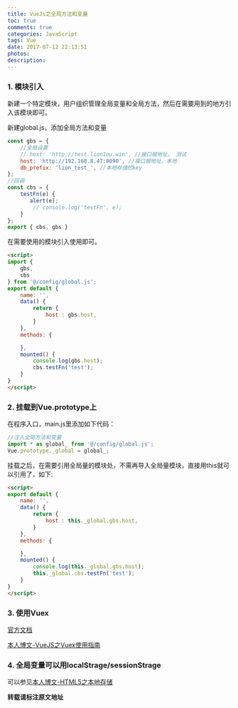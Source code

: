 ```yaml
---
title: VueJs之全局方法和变量
toc: true
comments: true
categories: JavaScript
tags: Vue
date: 2017-07-12 22:13:51
photos:
description:
---
```


<!--more-->

### 1. 模块引入

新建一个特定模块，用户组织管理全局变量和全局方法，然后在需要用到的地方引入该模块即可。

新建global.js，添加全局方法和变量
```js
const gbs = {
    //全局设置
    // host: 'http://test.lion1ou.win', //接口根地址。 测试
    host: 'http://192.168.8.47:8090', //接口根地址。本地
    db_prefix: 'lion_test_', //本地存储的key 
};
//回调
const cbs = {
    testFn(e) {
       alert(e);
        // console.log('testFn', e);
    }
};
export { cbs, gbs }
```
在需要使用的模块引入使用即可。
```html
<script>
import {
    gbs,
    cbs
} from '@/config/global.js';
export default {
    name: '',
    data() {
        return {
            host : gbs.host,
        }
    },
    methods: {

    },
    mounted() {
        console.log(gbs.host);
        cbs.testFn('test');
    }
}
</script>
```


### 2. 挂载到Vue.prototype上

在程序入口，main.js里添加如下代码：

```js
//注入全局方法和变量
import * as global_ from '@/config/global.js';
Vue.prototype._global = global_;
```

挂载之后，在需要引用全局量的模块处，不需再导入全局量模块，直接用this就可以引用了，如下:

```html
<script>
export default {
    name: '',
    data() {
        return {
            host : this._global.gbs.host,
        }
    },
    methods: {

    },
    mounted() {
        console.log(this._global.gbs.host);
        this._global.cbs.testFn('test');
    }
}
</script>
```

### 3. 使用Vuex

[官方文档](https://vuex.vuejs.org/zh-cn/intro.html)

[本人博文-VueJS之Vuex使用指南](http://lion1ou.win/2017/06/29/)

### 4. 全局变量可以用localStrage/sessionStrage

可以参见[本人博文-HTML5之本地存储](http://lion1ou.win/2016/11/15/)


**转载请标注原文地址**


